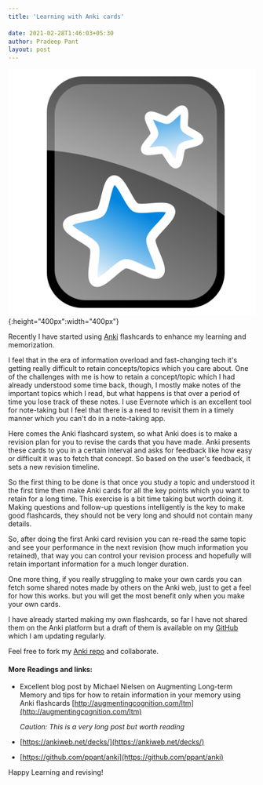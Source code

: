 ```yaml
---
title: 'Learning with Anki cards'

date: 2021-02-28T1:46:03+05:30
author: Pradeep Pant
layout: post
---
```



![](/data/images/anki-icon.png){:height="400px":width="400px"}


Recently I have started using [Anki](https://ankiweb.net/decks/) flashcards to enhance my learning and memorization. 

I feel that in the era of information overload and fast-changing tech it's getting really difficult to retain concepts/topics which you care about. One of the challenges with me is how to retain a concept/topic which I had already understood some time back, though, I mostly make notes of the important topics which I read, but what happens is that over a period of time you lose track of these notes. I use Evernote which is an excellent tool for note-taking but I feel that there is a need to revisit them in a timely manner which you can't do in a note-taking app. 

Here comes the Anki flashcard system, so what Anki does is to make a revision plan for you to revise the cards that you have made. Anki presents these cards to you in a certain interval and asks for feedback like how easy or difficult it was to fetch that concept. So based on the user's feedback, it sets a new revision timeline.  

So the first thing to be done is that once you study a topic and understood it the first time then make Anki cards for all the key points which you want to retain for a long time. This exercise is a bit time taking but worth doing it. Making questions and follow-up questions intelligently is the key to make good flashcards, they should not be very long and should not contain many details. 

So, after doing the first Anki card revision you can re-read the same topic and see your performance in the next revision (how much information you retained), that way you can control your revision process and hopefully will retain important information for a much longer duration. 


One more thing, if you really struggling to make your own cards you can fetch some shared notes made by others on the Anki web, just to get a feel for how this works. but you will get the most benefit only when you make your own cards.

I have already started making my own flashcards, so far I have not shared them on the Anki platform but a draft of them is available on my [GitHub](https://github.com/ppant/anki) which I am updating regularly.

Feel free to fork my [Anki repo](https://github.com/ppant/anki) and collaborate.


#### More Readings and links:
* Excellent blog post by Michael Nielsen on Augmenting Long-term Memory and tips for how to retain information in your memory using Anki flashcards [http://augmentingcognition.com/ltm](http://augmentingcognition.com/ltm) 
    
    *Caution: This is a very long post but worth reading*

* [https://ankiweb.net/decks/](https://ankiweb.net/decks/)

* [https://github.com/ppant/anki](https://github.com/ppant/anki)



Happy Learning and revising!
 


